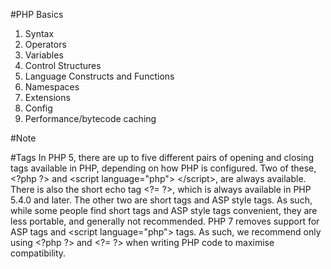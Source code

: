 #PHP Basics
1. Syntax
2. Operators
3. Variables
4. Control Structures
5. Language Constructs and Functions
6. Namespaces 
7. Extensions
8. Config
9. Performance/bytecode caching


#Note

#Tags 
In PHP 5, there are up to five different pairs of opening and closing tags available in PHP, depending on how PHP is configured. Two of these, &lt;?php ?&gt; and &lt;script language=&quot;php&quot;&gt; &lt;/script&gt;, are always available. There is also the short echo tag &lt;?= ?&gt;, which is always available in PHP 5.4.0 and later. The other two are short tags and ASP style tags. As such, while some people find short tags and ASP style tags convenient, they are less portable, and generally not recommended. PHP 7 removes support for ASP tags and &lt;script language=&quot;php&quot;&gt; tags. As such, we recommend only using &lt;?php ?&gt; and &lt;?= ?&gt; when writing PHP code to maximise compatibility.
